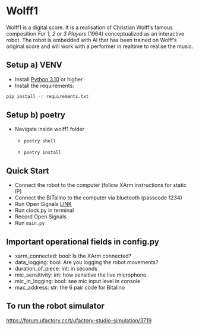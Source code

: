 # Wolff1

Wolff1 is a digital score. It is a realisation of Christian Wolff’s famous composition 
_For 1, 2 or 3 Players_ (1964) conceptualized as an interactive robot. 
The robot is embedded with AI that has been trained on Wolff’s original score and will work with 
a performer in realtime to realise the music.

## Setup a) VENV
- Install [Python 3.10](https://www.python.org/) or higher
- Install the requirements:
```bash
pip install -r requirements.txt
```
## Setup b) poetry
- Navigate inside wolff1 folder
  -     poetry shell
  -     poetry install

## Quick Start
- Connect the robot to the computer (follow XArm instructions for static IP)
- Connect the BITalino to the computer via bluetooth (passcode 1234)
- Run Open Signals [LINK](https://support.pluxbiosignals.com/knowledge-base/introducing-opensignals-revolution/)
- Run clock.py in terminal
- Record Open Signals
- Run `main.py`

## Important operational fields in config.py
- xarm_connected: bool: Is the XArm connected?
- data_logging: bool: Are you logging the robot movements?
- duration_of_piece: int: in seconds
- mic_sensitivity: int: how sensitive the live microphone
- mic_in_logging: bool: see mic input level in console
- mac_address: str: the 6 pair code for Bitalino

## To run the robot simulator
https://forum.ufactory.cc/t/ufactory-studio-simulation/3719
